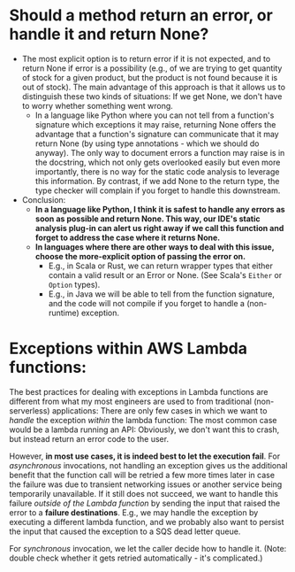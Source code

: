 # Should a method return an error, or handle it and return None?
- The most explicit option is to return error if it is not expected, and to return None if error is 
a possibility (e.g., of we are trying to get quantity of stock for a given product, but the product 
is not found because it is out of stock). The main advantage of this approach is that it 
  allows us to distinguish these two kinds of situations: If we get None, we don't have to worry 
  whether something went wrong.
  - In a language like Python where you can not tell from a function's signature which 
    exceptions it may raise, returning None offers the advantage that a function's signature can communicate 
    that it may return None (by using type annotations - which we should do anyway). The only 
    way to 
    document errors a function may raise is in the docstring, which not only gets overlooked easily 
    but even more importantly, there is no way for the static code analysis to leverage this 
    information. By contrast, if we add None to the return type, the type checker will complain 
    if you forget to handle this downstream.
- Conclusion:
  - **In a language like Python, I think it is safest to handle any errors as soon as possible and 
    return None. This way, our IDE's static analysis plug-in can alert us right away if we 
    call this function and forget to address the case where it returns None.** 
  - **In languages where there are other ways to deal with this issue, choose the more-explicit 
    option of passing the error on.**
    - E.g., in Scala or Rust, we can return wrapper types that either contain a valid result or 
      an Error or None. (See Scala's `Either` or `Option` types).
    - E.g., in Java we will be able to tell from the function signature, and the code will 
      not compile if you forget to handle a (non-runtime) exception.
  
# Exceptions within AWS Lambda functions: 
The best practices for dealing with exceptions in Lambda 
functions are different from what my most engineers are used to from traditional (non-serverless)
applications: There are only few cases in which we want to *handle* the 
exception *within* the lambda function: The most common case would be a lambda running an API: 
Obviously, we don't want this to crash, but instead return 
an error code to the user. 

However, **in most use cases, it is indeed best to 
let the execution fail**. For _asynchronous_ invocations, not handling an exception gives us the additional benefit that the 
function call will be retried a few more times later in case the failure 
was due to transient networking issues or another service being temporarily unavailable. If it 
still does not succeed, we want to handle this failure *outside of the Lambda function* 
by sending the input that raised the error to a **failure destinations**. E.g., we may handle the 
exception by executing a different lambda function, and we probably also want to persist the input 
that caused the exception to a SQS dead letter queue.

For *synchronous* invocation, we let the caller decide how to handle it.
(Note: double check whether it gets retried automatically - it's complicated.) 
